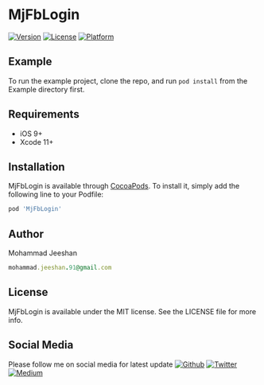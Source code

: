# MjFbLogin

[![Version](https://img.shields.io/cocoapods/v/MjFbLogin.svg?style=flat)](https://cocoapods.org/pods/MjFbLogin)
[![License](https://img.shields.io/cocoapods/l/MjFbLogin.svg?style=flat)](https://cocoapods.org/pods/MjFbLogin)
[![Platform](https://img.shields.io/cocoapods/p/MjFbLogin.svg?style=flat)](https://cocoapods.org/pods/MjFbLogin)


## Example

To run the example project, clone the repo, and run `pod install` from the Example directory first.

## Requirements

* iOS 9+
* Xcode 11+

## Installation

MjFbLogin is available through [CocoaPods](https://cocoapods.org). To install
it, simply add the following line to your Podfile:

```ruby
pod 'MjFbLogin'
```

## Author

Mohammad Jeeshan
```ruby
mohammad.jeeshan.91@gmail.com
```

## License

MjFbLogin is available under the MIT license. See the LICENSE file for more info.

## Social Media 

Please follow me on social media for latest update
[![Github](https://img.shields.io/badge/Github-@MjCodingCamp.svg?style=flat)](https://github.com/MjCodingCamp)
[![Twitter](https://img.shields.io/badge/Twitter-@MjCodingCamp-blue.svg?style=flat)](https://twitter.com/MjCodingCamp)
[![Medium](https://img.shields.io/badge/Medium-@MjCodingCamp-orange.svg?style=flat)](https://medium.com/@MjCodingCamp)


